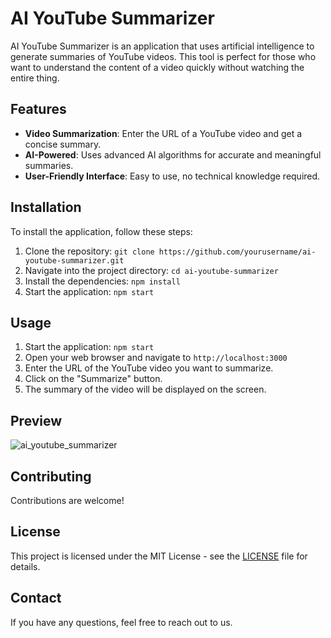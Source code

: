# AI YouTube Summarizer

AI YouTube Summarizer is an application that uses artificial intelligence to generate summaries of YouTube videos. This tool is perfect for those who want to understand the content of a video quickly without watching the entire thing.


## Features

- **Video Summarization**: Enter the URL of a YouTube video and get a concise summary.
- **AI-Powered**: Uses advanced AI algorithms for accurate and meaningful summaries.
- **User-Friendly Interface**: Easy to use, no technical knowledge required.

## Installation

To install the application, follow these steps:

1. Clone the repository: `git clone https://github.com/yourusername/ai-youtube-summarizer.git`
2. Navigate into the project directory: `cd ai-youtube-summarizer`
3. Install the dependencies: `npm install`
4. Start the application: `npm start`

## Usage

1. Start the application: `npm start`
2. Open your web browser and navigate to `http://localhost:3000`
3. Enter the URL of the YouTube video you want to summarize.
4. Click on the "Summarize" button.
5. The summary of the video will be displayed on the screen.

## Preview 

![ai_youtube_summarizer](https://github.com/xmyoot/ai-yt-sum/assets/15240538/ec334386-3e38-4ddb-b033-dd6c167b4e81)

## Contributing

Contributions are welcome!

## License

This project is licensed under the MIT License - see the [LICENSE](LICENSE.md) file for details.

## Contact

If you have any questions, feel free to reach out to us.
